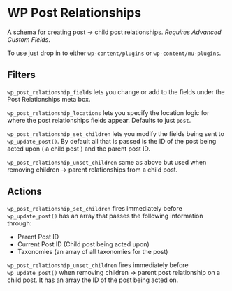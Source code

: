 # WP Post Relationships

A schema for creating post -> child post relationships. *Requires Advanced Custom Fields*.

To use just drop in to either `wp-content/plugins` or `wp-content/mu-plugins`.

## Filters
`wp_post_relationship_fields` lets you change or add to the fields under the Post Relationships meta box.

`wp_post_relationship_locations` lets you specify the location logic for where the post relationships fields appear. Defaults to just `post`.

`wp_post_relationship_set_children` lets you modify the fields being sent to `wp_update_post()`. By default all that is passed is the ID of the post being acted upon ( a child post ) and the parent post ID.

`wp_post_relationship_unset_children` same as above but used when removing children -> parent relationships from a child post.

## Actions
`wp_post_relationship_set_children` fires immediately before `wp_update_post()` has an array that passes the following information through:
- Parent Post ID
- Current Post ID (Child post being acted upon)
- Taxonomies (an array of all taxonomies for the post)

`wp_post_relationship_unset_children` fires immediately before `wp_update_post()` when removing children -> parent post relationship on a child post. It has an array the ID of the post being acted on.
